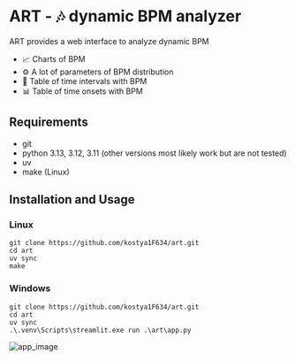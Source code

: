 # ART - 🎶 dynamic BPM analyzer
ART provides a web interface to analyze dynamic BPM
* 📈 Charts of BPM
* ⚙️ A lot of parameters of BPM distribution
* 📝 Table of time intervals with BPM
* 📊 Table of time onsets with BPM

## Requirements
* git
* python 3.13, 3.12, 3.11 (other versions most likely work but are not tested)
* uv
* make (Linux)
## Installation and Usage
### Linux
```shell
git clone https://github.com/kostya1F634/art.git
cd art
uv sync
make
```
### Windows
```shell
git clone https://github.com/kostya1F634/art.git
cd art
uv sync
.\.venv\Scripts\streamlit.exe run .\art\app.py
```
![app_image](https://github.com/user-attachments/assets/7be4d834-891b-43ae-a340-4a0f90b85a4c)

